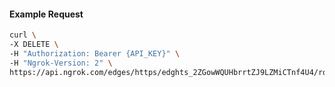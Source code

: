 <!-- Code generated for API Clients. DO NOT EDIT. -->

#### Example Request

```bash
curl \
-X DELETE \
-H "Authorization: Bearer {API_KEY}" \
-H "Ngrok-Version: 2" \
https://api.ngrok.com/edges/https/edghts_2ZGowWQUHbrrtZJ9LZMiCTnf4U4/routes/edghtsrt_2ZGowXWWs8KKFS9j8VwYxag3SZP/ip_restriction
```
